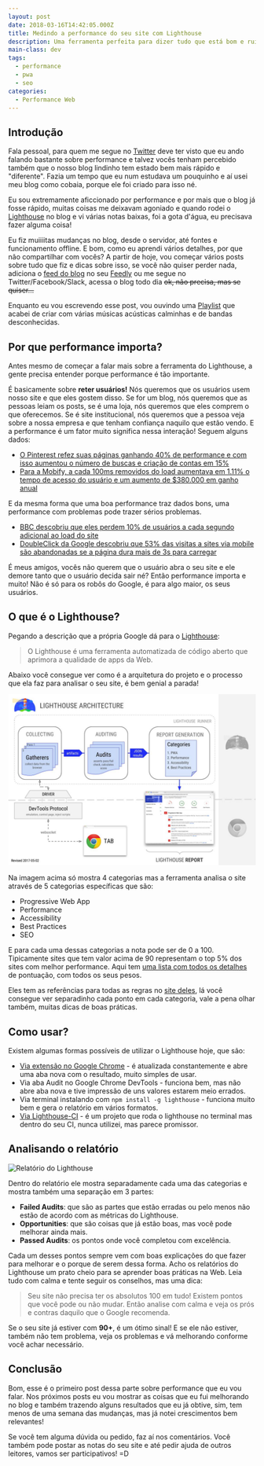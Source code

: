 ```yaml
---
layout: post
date: 2018-03-16T14:42:05.000Z
title: Medindo a performance do seu site com Lighthouse
description: Uma ferramenta perfeita para dizer tudo que está bom e ruim no seu site.
main-class: dev
tags:
  - performance
  - pwa
  - seo
categories:
  - Performance Web
---
```

## Introdução

Fala pessoal, para quem me segue no [Twitter](https://twitter.com/Willian_justen) deve ter visto que eu ando falando bastante sobre performance e talvez vocês tenham percebido também que o nosso blog lindinho tem estado bem mais rápido e "diferente". Fazia um tempo que eu num estudava um pouquinho e aí usei meu blog como cobaia, porque ele foi criado para isso né.

Eu sou extremamente aficcionado por performance e por mais que o blog já fosse rápido, muitas coisas me deixavam agoniado e quando rodei o [Lighthouse](https://developers.google.com/web/tools/lighthouse/) no blog e vi várias notas baixas, foi a gota d'água, eu precisava fazer alguma coisa!

Eu fiz muiiiitas mudanças no blog, desde o servidor, até fontes e funcionamento offline. E bom, como eu aprendi vários detalhes, por que não compartilhar com vocês? A partir de hoje, vou começar vários posts sobre tudo que fiz e dicas sobre isso, se você não quiser perder nada, adiciona o [feed do blog](https://willianjusten.com.br/feed.xml) no seu [Feedly](https://feedly.com/) ou me segue no Twitter/Facebook/Slack, acessa o blog todo dia <s>ok, não precisa, mas se quiser...</s>

Enquanto eu vou escrevendo esse post, vou ouvindo uma [Playlist](https://open.spotify.com/user/willianjusten/playlist/31qxv1gv7rMf9S3BFcHBob?si=zDTUBl4PQX-RFvFCMvlOfg) que acabei de criar com várias músicas acústicas calminhas e de bandas desconhecidas.

## Por que performance importa?

Antes mesmo de começar a falar mais sobre a ferramenta do Lighthouse, a gente precisa entender porque performance é tão importante.

É basicamente sobre **reter usuários!** Nós queremos que os usuários usem nosso site e que eles gostem disso. Se for um blog, nós queremos que as pessoas leiam os posts, se é uma loja, nós queremos que eles comprem o que oferecemos. Se é site institucional, nós queremos que a pessoa veja sobre a nossa empresa e que tenham confiança naquilo que estão vendo. E a performance é um fator muito significa nessa interação! Seguem alguns dados:

* [O Pinterest refez suas páginas ganhando 40% de performance e com isso aumentou o número de buscas e criação de contas em 15%](https://medium.com/@Pinterest_Engineering/driving-user-growth-with-performance-improvements-cfc50dafadd7)
* [Para a Mobify, a cada 100ms removidos do load aumentava em 1.11% o tempo de acesso do usuário e um aumento de $380.000 em ganho anual](http://resources.mobify.com/2016-Q2-mobile-insights-benchmark-report.html)

E da mesma forma que uma boa performance traz dados bons, uma performance com problemas pode trazer sérios problemas.

* [BBC descobriu que eles perdem 10% de usuários a cada segundo adicional ao load do site](https://www.creativebloq.com/features/how-the-bbc-builds-websites-that-scale)
* [DoubleClick da Google descobriu que 53% das visitas a sites via mobile são abandonadas se a página dura mais de 3s para carregar](https://www.doubleclickbygoogle.com/articles/mobile-speed-matters/)

É meus amigos, vocês não querem que o usuário abra o seu site e ele demore tanto que o usuário decida sair né? Então performance importa e muito! Não é só para os robôs do Google, é para algo maior, os seus usuários.

## O que é o Lighthouse?

Pegando a descrição que a própria Google dá para o [Lighthouse](https://developers.google.com/web/tools/lighthouse/):

> O Lighthouse é uma ferramenta automatizada de código aberto que aprimora a qualidade de apps da Web.

Abaixo você consegue ver como é a arquitetura do projeto e o processo que ela faz para analisar o seu site, é bem genial a parada!

![Arquitetura](https://raw.githubusercontent.com/GoogleChrome/lighthouse/master/assets/architecture.jpg)

Na imagem acima só mostra 4 categorias mas a ferramenta analisa o site através de 5 categorias específicas que são:

* Progressive Web App
* Performance
* Accessibility
* Best Practices
* SEO

E para cada uma dessas categorias a nota pode ser de 0 a 100. Tipicamente sites que tem valor acima de 90 representam o top 5% dos sites com melhor performance. Aqui tem [uma lista com todos os detalhes](https://docs.google.com/spreadsheets/d/1dXH-bXX3gxqqpD1f7rp6ImSOhobsT1gn_GQ2fGZp8UU/edit?ts=59fb61d2#gid=0) de pontuação, com todos os seus pesos.

Eles tem as referências para todas as regras no [site deles](https://developers.google.com/web/tools/lighthouse/scoring), lá você consegue ver separadinho cada ponto em cada categoria, vale a pena olhar também, muitas dicas de boas práticas.

## Como usar?

Existem algumas formas possíveis de utilizar o Lighthouse hoje, que são:

* [Via extensão no Google Chrome](https://chrome.google.com/webstore/detail/lighthouse/blipmdconlkpinefehnmjammfjpmpbjk) - é atualizada constantemente e abre uma aba nova com o resultado, muito simples de usar.
* Via aba Audit no Google Chrome DevTools - funciona bem, mas não abre aba nova e tive impressão de uns valores estarem meio errados.
* Via terminal instalando com `npm install -g lighthouse` - funciona muito bem e gera o relatório em vários formatos.
* [Via Lighthouse-CI](https://github.com/ebidel/lighthouse-ci) - é um projeto que roda o lighthouse no terminal mas dentro do seu CI, nunca utilizei, mas parece promissor.

## Analisando o relatório

![Relatório do Lighthouse](/assets/img/relatorio-lighthouse.png)

Dentro do relatório ele mostra separadamente cada uma das categorias e mostra também uma separação em 3 partes:

* **Failed Audits**: que são as partes que estão erradas ou pelo menos não estão de acordo com as métricas do Lighthouse.
* **Opportunities**: que são coisas que já estão boas, mas você pode melhorar ainda mais.
* **Passed Audits**: os pontos onde você completou com excelência.

Cada um desses pontos sempre vem com boas explicações do que fazer para melhorar e o porque de serem dessa forma. Acho os relatórios do Lighthouse um prato cheio para se aprender boas práticas na Web. Leia tudo com calma e tente seguir os conselhos, mas uma dica:

> Seu site não precisa ter os absolutos 100 em tudo! Existem pontos que você pode ou não mudar. Então analise com calma e veja os prós e contras daquilo que o Google recomenda.

Se o seu site já estiver com **90+**, é um ótimo sinal! E se ele não estiver, também não tem problema, veja os problemas e vá melhorando conforme você achar necessário.

## Conclusão

Bom, esse é o primeiro post dessa parte sobre performance que eu vou falar. Nos próximos posts eu vou mostrar as coisas que eu fui melhorando no blog e também trazendo alguns resultados que eu já obtive, sim, tem menos de uma semana das mudanças, mas já notei crescimentos bem relevantes!

Se você tem alguma dúvida ou pedido, faz aí nos comentários. Você também pode postar as notas do seu site e até pedir ajuda de outros leitores, vamos ser participativos! =D
